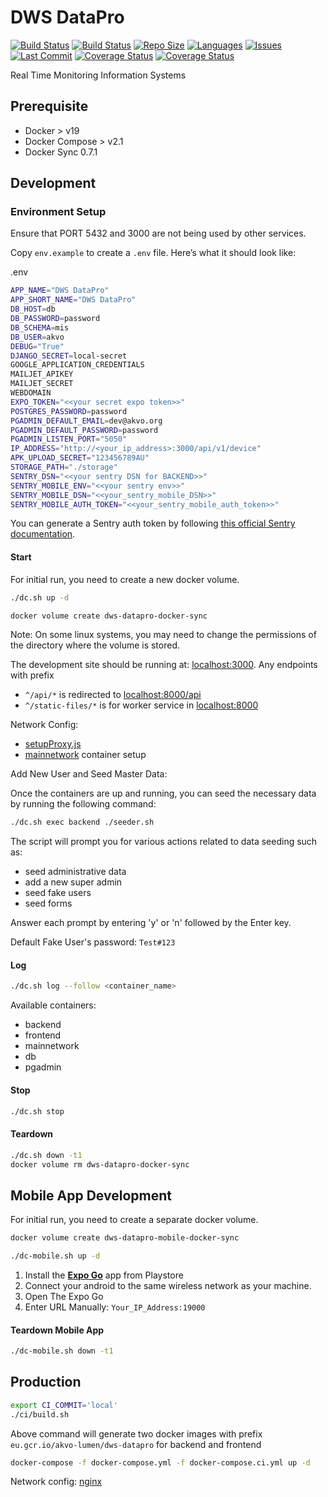 # DWS DataPro

[![Build Status](https://github.com/akvo/dws-datapro/actions/workflows/main.yml/badge.svg)](https://github.com/akvo/dws-datapro/actions/workflows/main.yml?query=branch%3Amain) [![Build Status](https://github.com/akvo/dws-datapro/actions/workflows/apk-release.yml/badge.svg)](https://github.com/akvo/dws-datapro/actions/workflows/apk-release.yml?query=branch%3Amain) [![Repo Size](https://img.shields.io/github/repo-size/akvo/dws-datapro)](https://img.shields.io/github/repo-size/akvo/dws-datapro) [![Languages](https://img.shields.io/github/languages/count/akvo/dws-datapro)](https://img.shields.io/github/languages/count/akvo/dws-datapro) [![Issues](https://img.shields.io/github/issues/akvo/dws-datapro)](https://img.shields.io/github/issues/akvo/dws-datapro) [![Last Commit](https://img.shields.io/github/last-commit/akvo/dws-datapro/main)](https://img.shields.io/github/last-commit/akvo/dws-datapro/main) [![Coverage Status](https://coveralls.io/repos/github/akvo/dws-datapro/badge.svg)](https://coveralls.io/github/akvo/dws-datapro) [![Coverage Status](https://img.shields.io/readthedocs/dws-datapro?label=read%20the%20docs)](https://dws-datapro.readthedocs.io/en/latest)

Real Time Monitoring Information Systems

## Prerequisite

- Docker > v19
- Docker Compose > v2.1
- Docker Sync 0.7.1

## Development

### Environment Setup

Ensure that PORT 5432 and 3000 are not being used by other services.

Copy `env.example` to create a `.env` file. Here’s what it should look like:

.env

```bash
APP_NAME="DWS DataPro"
APP_SHORT_NAME="DWS DataPro"
DB_HOST=db
DB_PASSWORD=password
DB_SCHEMA=mis
DB_USER=akvo
DEBUG="True"
DJANGO_SECRET=local-secret
GOOGLE_APPLICATION_CREDENTIALS
MAILJET_APIKEY
MAILJET_SECRET
WEBDOMAIN
EXPO_TOKEN="<<your secret expo token>>"
POSTGRES_PASSWORD=password
PGADMIN_DEFAULT_EMAIL=dev@akvo.org
PGADMIN_DEFAULT_PASSWORD=password
PGADMIN_LISTEN_PORT="5050"
IP_ADDRESS="http://<your_ip_address>:3000/api/v1/device"
APK_UPLOAD_SECRET="123456789AU"
STORAGE_PATH="./storage"
SENTRY_DSN="<<your sentry DSN for BACKEND>>"
SENTRY_MOBILE_ENV="<<your sentry env>>"
SENTRY_MOBILE_DSN="<<your_sentry_mobile_DSN>>"
SENTRY_MOBILE_AUTH_TOKEN="<<your_sentry_mobile_auth_token>>"
```


You can generate a Sentry auth token by following [this official Sentry documentation](https://docs.sentry.io/account/auth-tokens/).

#### Start

For initial run, you need to create a new docker volume.

```bash
./dc.sh up -d
```

```bash
docker volume create dws-datapro-docker-sync
```

Note: On some linux systems, you may need to change the permissions of the directory where the volume is stored.

The development site should be running at: [localhost:3000](http://localhost:3000). Any endpoints with prefix

- `^/api/*` is redirected to [localhost:8000/api](http://localhost:8000/api)
- `^/static-files/*` is for worker service in [localhost:8000](http://localhost:8000/static-files)

Network Config:

- [setupProxy.js](https://github.com/akvo/dws-datapro/blob/main/frontend/src/setupProxy.js)
- [mainnetwork](https://github.com/akvo/dws-datapro/blob/docker-compose.override.yml#L4-L8) container setup

Add New User and Seed Master Data:

Once the containers are up and running, you can seed the necessary data by running the following command:

```bash
./dc.sh exec backend ./seeder.sh
```

The script will prompt you for various actions related to data seeding such as:

- seed administrative data
- add a new super admin
- seed fake users
- seed forms

Answer each prompt by entering 'y' or 'n' followed by the Enter key.

Default Fake User's password: `Test#123`

#### Log

```bash
./dc.sh log --follow <container_name>
```

Available containers:

- backend
- frontend
- mainnetwork
- db
- pgadmin

#### Stop

```bash
./dc.sh stop
```

#### Teardown

```bash
./dc.sh down -t1
docker volume rm dws-datapro-docker-sync
```

## Mobile App Development

For initial run, you need to create a separate docker volume.

```bash
docker volume create dws-datapro-mobile-docker-sync
```

```bash
./dc-mobile.sh up -d
```

1. Install the [**Expo Go**](https://play.google.com/store/apps/details?id=host.exp.exponent&hl=en&gl=US&pli=1) app from Playstore
2. Connect your android to the same wireless network as your machine.
3. Open The Expo Go
4. Enter URL Manually: `Your_IP_Address:19000`

#### Teardown Mobile App

```bash
./dc-mobile.sh down -t1
```

## Production

```bash
export CI_COMMIT='local'
./ci/build.sh
```

Above command will generate two docker images with prefix `eu.gcr.io/akvo-lumen/dws-datapro` for backend and frontend

```bash
docker-compose -f docker-compose.yml -f docker-compose.ci.yml up -d
```

Network config: [nginx](https://github.com/akvo/dws-datapro/blob/main/frontend/nginx/conf.d/default.conf)
